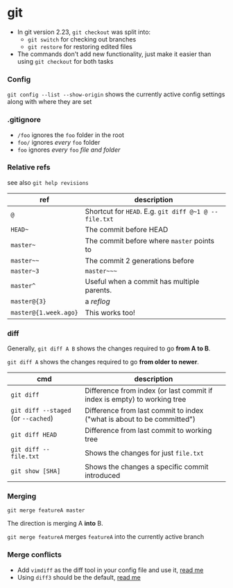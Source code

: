 # git

- In git version 2.23, `git checkout` was split into:
  - `git switch` for checking out branches
  - `git restore` for restoring edited files
- The commands don't add new functionality, just make it easier than using `git checkout` for both tasks

### Config

`git config --list --show-origin` shows the currently active config settings
along with where they are set

### .gitignore

- `/foo` ignores the `foo` folder in the root
- `foo/` ignores *every* `foo` folder
- `foo` ignores *every* `foo` *file and folder*

### Relative refs

see also `git help revisions`

ref | description
--- | -----------
`@` | Shortcut for `HEAD`. E.g. `git diff @~1 @ -- file.txt`
`HEAD~` | The commit before HEAD
`master~` | The commit before where `master` points to
`master~~` | The commit 2 generations before
`master~3` | `master~~~`
`master^` | Useful when a commit has multiple parents.
`master@{3}` | a *reflog*
`master@{1.week.ago}` | This works too!

### diff

Generally, `git diff A B` shows the changes required to go **from A to B**.

`git diff A` shows the changes required to go **from older to newer**.

cmd | description
--- | -----------
`git diff` | Difference from index (or last commit if index is empty) to working tree
`git diff --staged` (or `--cached`) | Difference from last commit to index ("what is about to be committed")
`git diff HEAD` | Difference from last commit to working tree
`git diff -- file.txt` | Shows the changes for just `file.txt`
`git show [SHA]` | Shows the changes a specific commit introduced

### Merging

`git merge featureA master`

The direction is merging A **into** B.

`git merge featureA` merges `featureA` into the currently active branch

### Merge conflicts

- Add `vimdiff` as the diff tool in your config file and use it, [read me](https://www.rosipov.com/blog/use-vimdiff-as-git-mergetool/)
- Using `diff3` should be the default, [read me](https://stackoverflow.com/questions/27417654/should-diff3-be-default-conflictstyle-on-git/70387424#70387424)

